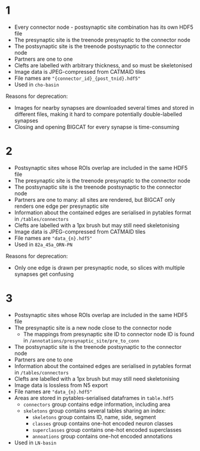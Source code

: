 # 1

- Every connector node - postsynaptic site combination has its own HDF5 file
- The presynaptic site is the treenode presynaptic to the connector node
- The postsynaptic site is the treenode postsynaptic to the connector node
- Partners are one to one
- Clefts are labelled with arbitrary thickness, and so must be skeletonised
- Image data is JPEG-compressed from CATMAID tiles
- File names are `"{connector_id}_{post_tnid}.hdf5"`
- Used in `cho-basin`

Reasons for deprecation:

- Images for nearby synapses are downloaded several times and stored in different files,
making it hard to compare potentially double-labelled synapses
- Closing and opening BIGCAT for every synapse is time-consuming

# 2

- Postsynaptic sites whose ROIs overlap are included in the same HDF5 file
- The presynaptic site is the treenode presynaptic to the connector node
- The postsynaptic site is the treenode postsynaptic to the connector node
- Partners are one to many: all sites are rendered, but BIGCAT only renders one edge per presynaptic site
- Information about the contained edges are serialised in pytables format in `/tables/connectors`
- Clefts are labelled with a 1px brush but may still need skeletonising
- Image data is JPEG-compressed from CATMAID tiles
- File names are `"data_{n}.hdf5"`
- Used in `82a_45a_ORN-PN`

Reasons for deprecation:

- Only one edge is drawn per presynaptic node, so slices with multiple synapses get confusing

# 3 

- Postsynaptic sites whose ROIs overlap are included in the same HDF5 file
- The presynaptic site is a new node close to the connector node
    - The mappings from presynaptic site ID to connector node ID is found in `/annotations/presynaptic_site/pre_to_conn`
- The postsynaptic site is the treenode postsynaptic to the connector node
- Partners are one to one
- Information about the contained edges are serialised in pytables format in `/tables/connectors`
- Clefts are labelled with a 1px brush but may still need skeletonising
- Image data is lossless from N5 export
- File names are `"data_{n}.hdf5"`
- Areas are stored in pytables-serialised dataframes in `table.hdf5`
    - `connectors` group contains edge information, including area
    - `skeletons` group contains several tables sharing an index:
        - `skeletons` group contains ID, name, side, segment
        - `classes` group contains one-hot encoded neuron classes
        - `superclasses` group contains one-hot encoded superclasses
        - `annoations` group contains one-hot encoded annotations
- Used in `LN-basin`
